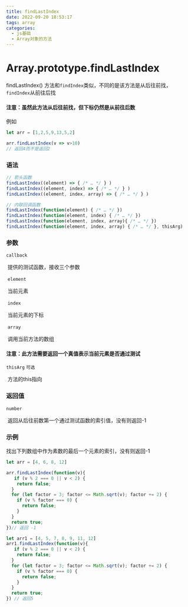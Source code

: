 ```yaml
---
title: findLastIndex
date: 2022-09-20 18:53:17
tags: array
categories:
  - js基础
  - Array对象的方法
---
```


# Array.prototype.findLastIndex

findLastIndex() 方法和`findIndex`类似，不同的是该方法是从后往前找，`findIndex`从前往后找

#### 注意：虽然此方法从后往前找，但下标仍然是从前往后数

例如

```javascript
let arr = [1,2,5,9,13,5,2]

arr.findLastIndex(v => v>10)
// 返回4而不是返回2
```

### 语法

```javascript
// 箭头函数
findLastIndex((element) => { /* … */ } )
findLastIndex((element, index) => { /* … */ } )
findLastIndex((element, index, array) => { /* … */ } )

// 内联回调函数
findLastIndex(function(element) { /* … */ })
findLastIndex(function(element, index) { /* … */ })
findLastIndex(function(element, index, array){ /* … */ })
findLastIndex(function(element, index, array) { /* … */ }, thisArg)
```

### 参数

`callback`

​	提供的测试函数，接收三个参数

​	`element`

​		当前元素

​	`index`

​		当前元素的下标

​	`array`

​		调用当前方法的数组

#### 注意：此方法需要返回一个真值表示当前元素是否通过测试

`thisArg`	`可选`

​	方法的this指向

### 返回值

`number`

​	返回从后往前数第一个通过测试函数的索引值，没有则返回-1

### 示例

找出下列数组中作为素数的最后一个元素的索引，没有则返回-1

```javascript
let arr = [4, 6, 8, 12]

arr.findLastIndex(function(v){
   if (v % 2 === 0 || v < 2) {
    return false;
  }
  for (let factor = 3; factor <= Math.sqrt(v); factor += 2) {
    if (v % factor === 0) {
      return false;
    }
  }
  return true;
})// 返回 -1

let arr1 = [4, 5, 7, 8, 9, 11, 12]
arr1.findLastIndex(function(v){
   if (v % 2 === 0 || v < 2) {
    return false;
  }
  for (let factor = 3; factor <= Math.sqrt(v); factor += 2) {
    if (v % factor === 0) {
      return false;
    }
  }
  return true;
}) // 返回5
```


